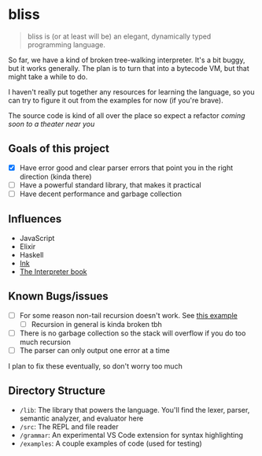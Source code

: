 # bliss

> bliss is (or at least will be) an elegant, dynamically typed programming language.

So far, we have a kind of broken tree-walking interpreter. It's a bit buggy, but it works generally. The plan is to turn that into a bytecode VM, but that might take a while to do.

I haven't really put together any resources for learning the language, so you can try to figure it out from the examples for now (if you're brave).

The source code is kind of all over the place so expect a refactor *coming soon to a theater near you*

## Goals of this project

- [x] Have error good and clear parser errors that point you in the right direction (kinda there)
- [ ] Have a powerful standard library, that makes it practical
- [ ] Have decent performance and garbage collection

## Influences

- JavaScript
- Elixir
- Haskell
- [Ink](https://dotink.co)
- [The Interpreter book](https://interpreterbook.com/)

## Known Bugs/issues

- [ ] For some reason non-tail recursion doesn't work. See [this example](examples/fib.bliss)
  - [ ] Recursion in general is kinda broken tbh
- [ ] There is no garbage collection so the stack will overflow if you do too much recursion
- [ ] The parser can only output one error at a time

I plan to fix these eventually, so don't worry too much

## Directory Structure

- `/lib`: The library that powers the language. You'll find the lexer, parser, semantic analyzer, and evaluator here
- `/src`: The REPL and file reader
- `/grammar`: An experimental VS Code extension for syntax highlighting
- `/examples`: A couple examples of code (used for testing)
